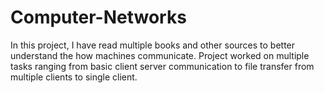 # Computer-Networks
In this project, I have read multiple books and other sources to better understand the how machines communicate. Project worked on multiple tasks ranging from basic client server communication to file transfer from multiple clients to single client.
